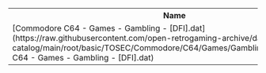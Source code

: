 <table>
<tr><th>Name</th><th>Size</th></tr>
<tr><td>
[Commodore C64 - Games - Gambling - [DFI].dat](https://raw.githubusercontent.com/open-retrogaming-archive/dat-catalog/main/root/basic/TOSEC/Commodore/C64/Games/Gambling/[DFI]/Commodore C64 - Games - Gambling - [DFI].dat)
</td><td>916</td></tr>
</table>
